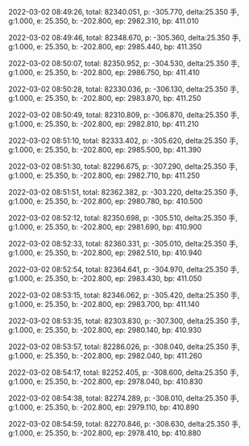 2022-03-02 08:49:26, total: 82340.051, p: -305.770, delta:25.350 手, g:1.000, e: 25.350, b: -202.800, ep: 2982.310, bp: 411.010

2022-03-02 08:49:46, total: 82348.670, p: -305.360, delta:25.350 手, g:1.000, e: 25.350, b: -202.800, ep: 2985.440, bp: 411.350

2022-03-02 08:50:07, total: 82350.952, p: -304.530, delta:25.350 手, g:1.000, e: 25.350, b: -202.800, ep: 2986.750, bp: 411.410

2022-03-02 08:50:28, total: 82330.036, p: -306.130, delta:25.350 手, g:1.000, e: 25.350, b: -202.800, ep: 2983.870, bp: 411.250

2022-03-02 08:50:49, total: 82310.809, p: -306.870, delta:25.350 手, g:1.000, e: 25.350, b: -202.800, ep: 2982.810, bp: 411.210

2022-03-02 08:51:10, total: 82333.402, p: -305.620, delta:25.350 手, g:1.000, e: 25.350, b: -202.800, ep: 2985.500, bp: 411.390

2022-03-02 08:51:30, total: 82296.675, p: -307.290, delta:25.350 手, g:1.000, e: 25.350, b: -202.800, ep: 2982.710, bp: 411.250

2022-03-02 08:51:51, total: 82362.382, p: -303.220, delta:25.350 手, g:1.000, e: 25.350, b: -202.800, ep: 2980.780, bp: 410.500

2022-03-02 08:52:12, total: 82350.698, p: -305.510, delta:25.350 手, g:1.000, e: 25.350, b: -202.800, ep: 2981.690, bp: 410.900

2022-03-02 08:52:33, total: 82360.331, p: -305.010, delta:25.350 手, g:1.000, e: 25.350, b: -202.800, ep: 2982.510, bp: 410.940

2022-03-02 08:52:54, total: 82364.641, p: -304.970, delta:25.350 手, g:1.000, e: 25.350, b: -202.800, ep: 2983.430, bp: 411.050

2022-03-02 08:53:15, total: 82346.062, p: -305.420, delta:25.350 手, g:1.000, e: 25.350, b: -202.800, ep: 2983.700, bp: 411.140

2022-03-02 08:53:35, total: 82303.830, p: -307.300, delta:25.350 手, g:1.000, e: 25.350, b: -202.800, ep: 2980.140, bp: 410.930

2022-03-02 08:53:57, total: 82286.026, p: -308.040, delta:25.350 手, g:1.000, e: 25.350, b: -202.800, ep: 2982.040, bp: 411.260

2022-03-02 08:54:17, total: 82252.405, p: -308.600, delta:25.350 手, g:1.000, e: 25.350, b: -202.800, ep: 2978.040, bp: 410.830

2022-03-02 08:54:38, total: 82274.289, p: -308.010, delta:25.350 手, g:1.000, e: 25.350, b: -202.800, ep: 2979.110, bp: 410.890

2022-03-02 08:54:59, total: 82270.846, p: -308.630, delta:25.350 手, g:1.000, e: 25.350, b: -202.800, ep: 2978.410, bp: 410.880